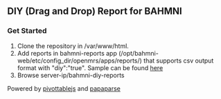 ## DIY (Drag and Drop) Report for BAHMNI
### Get Started
1. Clone the repository in /var/www/html.
2. Add reports in bahmni-reports app (/opt/bahmni-web/etc/config_dir/openmrs/apps/reports/) that supports csv output format with "diy":"true". Sample can be found [here](https://raw.githubusercontent.com/padamdahal/bahmni-diy-reports/master/sample_reports.json)
3. Browse server-ip/bahmni-diy-reports

Powered by [pivottablejs](https://pivottable.js.org) and [papaparse](https://www.papaparse.com/)